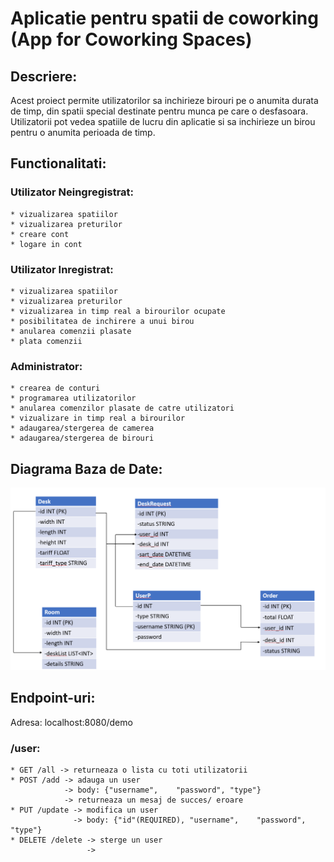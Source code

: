 #  Aplicatie pentru spatii de coworking (App for Coworking Spaces)
## Descriere:
Acest proiect permite utilizatorilor sa inchirieze
birouri pe o anumita durata de timp, din spatii special destinate pentru munca pe care o desfasoara.  Utilizatorii pot vedea spatiile de lucru din aplicatie si sa inchirieze un birou pentru o anumita perioada de timp.  

## Functionalitati:  
### Utilizator Neingregistrat:
    * vizualizarea spatiilor
    * vizualizarea preturilor  
    * creare cont  
    * logare in cont  
### Utilizator Inregistrat:
    * vizualizarea spatiilor  
    * vizualizarea preturilor  
    * vizualizarea in timp real a birourilor ocupate  
    * posibilitatea de inchirere a unui birou  
    * anularea comenzii plasate
    * plata comenzii 
### Administrator:
    * crearea de conturi  
    * programarea utilizatorilor  
    * anularea comenzilor plasate de catre utilizatori  
    * vizualizare in timp real a birourilor  
    * adaugarea/stergerea de camerea  
    * adaugarea/stergerea de birouri  
    
## Diagrama Baza de Date:
![DiagramaBD](diagramaBD.png)

## Endpoint-uri:  
Adresa: localhost:8080/demo
### /user:  
    * GET /all -> returneaza o lista cu toti utilizatorii  
    * POST /add -> adauga un user  
                -> body: {"username",    "password", "type"}  
                -> returneaza un mesaj de succes/ eroare  
    * PUT /update -> modifica un user
                  -> body: {"id"(REQUIRED), "username",    "password", "type"}  
    * DELETE /delete -> sterge un user
                     -> 
    
